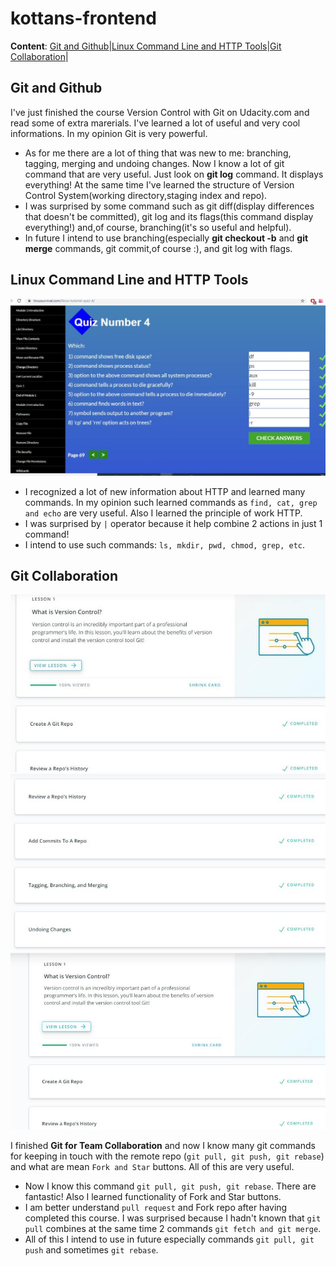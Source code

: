 # kottans-frontend
**Content**: [Git and Github](#git-and-github)|[Linux Command Line and HTTP Tools](#linux-command-line-and-http-tools)|[Git Collaboration](#git-collaboration)|
## Git and Github
I've just finished the course Version Control with Git on Udacity.com and read some of extra marerials. I've learned a lot of useful and very cool informations. In my opinion Git is very powerful.
- As for me there are a lot of thing that was new to me: branching, tagging, merging and undoing changes. Now I know a lot of git command that are very useful. Just look on **git log** command. It displays everything! At the same time I've learned the structure of Version Control System(working directory,staging index and repo). 
- I was surprised by some command such as git diff(display differences that doesn't be committed), git log and its flags(this command display everything!) and,of course, branching(it's so useful and helpful).
- In future I intend to use branching(especially **git checkout -b** and **git merge** commands, git commit,of course :), and git log with flags.
## Linux Command Line and HTTP Tools
![Sc1](/task_linux_cli/photo_2019-09-17_21-21-59.jpg)
- I recognized a lot of new information about HTTP and learned many commands. In my opinion such learned commands as ```find, cat, grep and echo``` are very useful. Also I learned the principle of work HTTP.
- I was surprised by ```|``` operator because it help combine 2 actions in just 1 command!
- I intend to use such commands: ```ls, mkdir, pwd, chmod, grep, etc```.
## Git Collaboration
![ScGit1](/task_git_collaboration/photo_2019-09-21_22-18-20.jpg)
![ScGit2](/task_git_collaboration/photo_2019-09-21_22-18-27.jpg)
![ScGit3](/task_git_collaboration/photo_2019-09-21_22-21-58.jpg)

I finished **Git for Team Collaboration** and now I know many git commands for keeping in touch with the remote repo (```git pull, git push, git rebase```) and what are mean ```Fork and Star``` buttons. All of this are very useful.
- Now I know this command ```git pull, git push, git rebase```. There are fantastic! Also I learned functionality of Fork and Star buttons.
- I am better understand ```pull request``` and Fork repo after having completed this course. I was surprised because I hadn't known that ```git pull``` combines at the same time 2 commands ```git fetch and git merge```.
- All of this I intend to use in future especially  commands ```git pull, git push``` and sometimes ```git rebase```.
